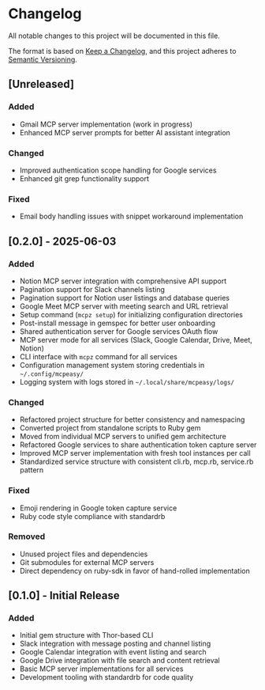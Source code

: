 # Changelog

All notable changes to this project will be documented in this file.

The format is based on [Keep a Changelog](https://keepachangelog.com/en/1.0.0/),
and this project adheres to [Semantic Versioning](https://semver.org/spec/v2.0.0.html).

## [Unreleased]

### Added
- Gmail MCP server implementation (work in progress)
- Enhanced MCP server prompts for better AI assistant integration

### Changed
- Improved authentication scope handling for Google services
- Enhanced git grep functionality support

### Fixed
- Email body handling issues with snippet workaround implementation

## [0.2.0] - 2025-06-03

### Added
- Notion MCP server integration with comprehensive API support
- Pagination support for Slack channels listing
- Pagination support for Notion user listings and database queries
- Google Meet MCP server with meeting search and URL retrieval
- Setup command (`mcpz setup`) for initializing configuration directories
- Post-install message in gemspec for better user onboarding
- Shared authentication server for Google services OAuth flow
- MCP server mode for all services (Slack, Google Calendar, Drive, Meet, Notion)
- CLI interface with `mcpz` command for all services
- Configuration management system storing credentials in `~/.config/mcpeasy/`
- Logging system with logs stored in `~/.local/share/mcpeasy/logs/`

### Changed
- Refactored project structure for better consistency and namespacing
- Converted project from standalone scripts to Ruby gem
- Moved from individual MCP servers to unified gem architecture
- Refactored Google services to share authentication token capture server
- Improved MCP server implementation with fresh tool instances per call
- Standardized service structure with consistent cli.rb, mcp.rb, service.rb pattern

### Fixed
- Emoji rendering in Google token capture service
- Ruby code style compliance with standardrb

### Removed
- Unused project files and dependencies
- Git submodules for external MCP servers
- Direct dependency on ruby-sdk in favor of hand-rolled implementation

## [0.1.0] - Initial Release

### Added
- Initial gem structure with Thor-based CLI
- Slack integration with message posting and channel listing
- Google Calendar integration with event listing and search
- Google Drive integration with file search and content retrieval
- Basic MCP server implementations for all services
- Development tooling with standardrb for code quality
